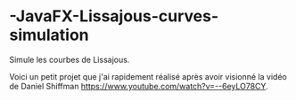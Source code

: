 # -JavaFX-Lissajous-curves-simulation
Simule les courbes de Lissajous.

Voici un petit projet que j'ai rapidement réalisé après avoir visionné la vidéo de Daniel Shiffman
https://www.youtube.com/watch?v=--6eyLO78CY.